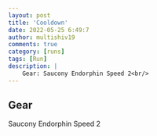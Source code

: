 ```yaml
---
layout: post
title: 'Cooldown'
date: 2022-05-25 6:49:7
author: multishiv19
comments: true
category: [runs]
tags: [Run]
description: |
    Gear: Saucony Endorphin Speed 2<br/>
---
```


## Gear
Saucony Endorphin Speed 2



<div width='100%' class='strava-embed-placeholder' data-embed-type='activity' data-embed-id='7196750388'></div>
<script src='https://strava-embeds.com/embed.js'></script>
